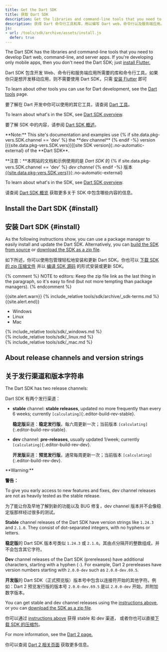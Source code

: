 ```yaml
---
title: Get the Dart SDK
title: 获取 Dart SDK
description: Get the libraries and command-line tools that you need to develop Dart web, command-line, and server apps.
description: 获得 Dart 命令行工具和库，用以编写 Dart web，命令行以及服务端应用。
js:
- url: /tools/sdk/archive/assets/install.js
  defer: true
---
```


The Dart SDK has the libraries and command-line tools that you need to develop
Dart web, command-line, and server apps.
If you're developing only mobile apps,
then you don't need the Dart SDK; just [install Flutter.][flutter]

Dart SDK 包含开发 Web、命令行和服务端应用所需要的库和命令行工具。如果你只是想开发移动应用，则不需要使用 Dart SDK，只需 [安装 Flutter][flutter] 即可

To learn about other tools you can use for Dart development, see
the [Dart tools]({{site.dartlang}}/tools) page.

要了解在 Dart 开发中你可以使用的其它工具，请查阅 [Dart 工具]({{site.dartlang}}/tools)。

To learn about what's in the SDK, see [Dart SDK overview](/tools/sdk).

要了解 SDK 中的内容，请参阅 [Dart SDK 概述](/tools/sdk)。

<aside class="alert alert-info" markdown="1">
  **Note:** This site's documentation and examples use
  {% if site.data.pkg-vers.SDK.channel == 'dev' %} the **dev channel** {% endif -%}
  version [{{site.data.pkg-vers.SDK.vers}}][site SDK version]{:.no-automatic-external}
  of the **Dart SDK**.

  **注意：**本网站的文档和示例使用的是 _Dart SDK_ 的 {% if site.data.pkg-vers.SDK.channel == 'dev' %} _dev channel_ {% endif -%} 版本 [{{site.data.pkg-vers.SDK.vers}}][site SDK version]{:.no-automatic-external}
</aside>


To learn about what's in the SDK, see [Dart SDK overview](/tools/sdk).

请查阅 [Dart SDK 概览](/tools/sdk) 获取更多关于 SDK 中包含哪些内容的信息。

## Install the Dart SDK {#install}

## 安装 Dart SDK {#install}

As the following instructions show,
you can use a package manager
to easily install and update the Dart SDK.
Alternatively, you can
[build the SDK from source][] or
[download the SDK as a zip file]({{site.dartlang}}/tools/sdk/archive).

如下所述，你可以使用包管理轻松地安装和更新 Dart SDK。你也可以 [下载 SDK 的 zip 压缩文件]({{site.dartlang}}/tools/sdk/archive) 并以 [编译 SDK 源码][build the SDK from source] 的形式安装或更新 SDK。

{% comment %}
NOTE to editors: Keep the zip file link as the last thing in the paragraph,
so it's easy to find (but not more tempting than package managers).
{% endcomment %}

{{site.alert.warn}}
  {% include_relative tools/sdk/archive/_sdk-terms.md %}
{{site.alert.end}}

<ul class="tabs__top-bar">
  <li class="tab-link current" data-tab="tab-sdk-install-windows">Windows</li>
  <li class="tab-link" data-tab="tab-sdk-install-linux">Linux</li>
  <li class="tab-link" data-tab="tab-sdk-install-mac">Mac</li>
</ul>
<div id="tab-sdk-install-windows" class="tabs__content current" markdown="1">
{% include_relative tools/sdk/_windows.md %}
</div>
<div id="tab-sdk-install-linux" class="tabs__content" markdown="1">
{% include_relative tools/sdk/_linux.md %}
</div>
<div id="tab-sdk-install-mac" class="tabs__content" markdown="1">
{% include_relative tools/sdk/_mac.md %}
</div>

## About release channels and version strings

## 关于发行渠道和版本字符串

The Dart SDK has two release channels:

Dart SDK 有两个发行渠道：

* **stable** channel: **stable releases**,
  updated no more frequently than every 6 weeks;
  currently `[calculating]`{:.editor-build-rev-stable}.

  **稳定版**渠道：**稳定发行版**，每六周更新一次；当前版本 `[calculating]`{:.editor-build-rev-stable}.

* **dev** channel: **pre-releases**, usually updated 1/week;
  currently `[calculating]`{:.editor-build-rev-dev}.

  **开发版**渠道：**预览发行版**，通常每周更新一次；当前版本 `[calculating]`{:.editor-build-rev-dev}.

<aside class="alert alert-warning" markdown="1">
  **Warning:**

  **警告：**

  To give you early access to new features and fixes,
  dev channel releases are not as heavily tested as the stable release.

  为了能让你及早地了解到新的功能以及 BUG 修复，dev channel 版本并不会像稳定版那样经过很多的测试。
</aside>


**Stable** channel releases of the Dart SDK have version strings like `1.24.3` and `2.1.0`.
They consist of dot-separated integers, with no hyphens or letters.

**稳定版**的 Dart SDK 版本号类似 `1.24.3` 或 `2.1.0`。其由点分隔开的整数组成，并不会包含其它字符。

**Dev** channel releases of the Dart SDK (prereleases)
have additional characters, starting with a hyphen (`-`).
For example, Dart 2 prereleases have version numbers starting with
`2.0.0-dev` such as `2.0.0-dev.69.5`.

**开发版**的 Dart SDK（正式预览版）版本号中包含以连接符开始的其他字符。例如：Dart 2 预览发行版的版本号 `2.0.0-dev.69.5` 是以 `2.0.0-dev` 开始，并附加数字版本。

You can get stable and dev channel releases using
the [instructions above](#install), or you can
[download the SDK as a zip file](/tools/sdk/archive).

你可以通过 [instructions above](#install) 获得 stable 和 dev 渠道，
或者你也可以直接[下载 SDK 的压缩包](/tools/sdk/archive)。

For more information, see the [Dart 2 page.][Dart 2]

你可以查阅 [Dart 2 相关页面][Dart 2] 获取更多信息。

[SDK constraints]: /tools/pub/pubspec#sdk-constraints
[semantic versioning]: http://semver.org/
[Dart 2]: /dart-2
[build the SDK from source]: https://github.com/dart-lang/sdk/wiki/Building
[Dart libraries]: /guides/libraries/library-tour
[flutter]: https://flutter.dev/docs/get-started/install
[site SDK version]: {{site.dart_api}}/{{site.data.pkg-vers.SDK.channel}}/{{site.data.pkg-vers.SDK.vers}}/index.html
